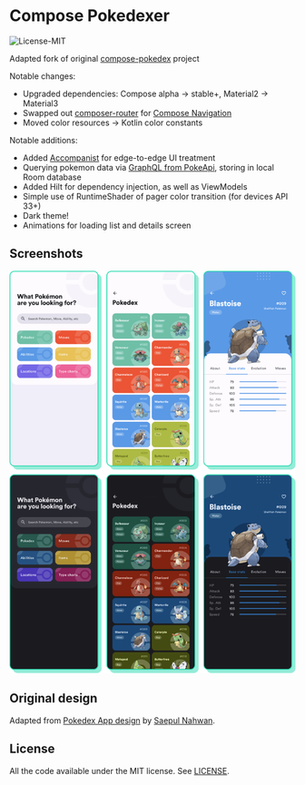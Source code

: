 # Compose Pokedexer
![License-MIT](https://img.shields.io/badge/License-MIT-red.svg)

Adapted fork of original [compose-pokedex](https://github.com/zsoltk/compose-pokedex) project

Notable changes:
- Upgraded dependencies: Compose alpha -> stable+, Material2 -> Material3
- Swapped out [composer-router](https://github.com/zsoltk/compose-router) for [Compose Navigation](https://developer.android.com/jetpack/compose/navigation)
- Moved color resources -> Kotlin color constants

Notable additions:
- Added [Accompanist](https://github.com/google/accompanist) for edge-to-edge UI treatment
- Querying pokemon data via [GraphQL from PokeApi](https://pokeapi.co/docs/graphql), storing in local Room database
- Added Hilt for dependency injection, as well as ViewModels
- Simple use of RuntimeShader of pager color transition (for devices API 33+)
- Dark theme!
- Animations for loading list and details screen

## Screenshots

![](assets/mar2023-screenshots.png)

## Original design

Adapted from [Pokedex App design](https://dribbble.com/shots/6545819-Pokedex-App) by [Saepul Nahwan](https://dribbble.com/saepulnahwan23).

## License

All the code available under the MIT license. See [LICENSE](LICENSE).
